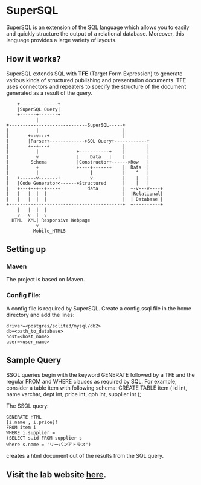 # SuperSQL
SuperSQL is an extension of the SQL language which allows you to easily and quickly structure the output of a relational database. Moreover, this language provides a large variety of layouts.

## How it works?
SuperSQL extends SQL with __TFE__ (Target Form Expression) to generate various kinds of structured publishing and presentation documents. TFE uses connectors and repeaters to specify the structure of the document generated as a result of the query.

	    +--------------+
	    |SuperSQL Query|
	    +------+-------+
	           |
	+-----------------------------SuperSQL-----+
	|          |                               |
	|       +--v---+                           |
	|       |Parser+------------->SQL Query+------------+
	|       +--+---+                           |        |
	|          |              +-----------+    |        |
	|          v              |    Data   |    |        |
	|        Schema           |Constructor+------>Row   |
	|          +              +----+------+    |  Data  |
	|          |                   |           |    ^   |
	|   +------v-------+           v           |    |   |
	|   |Code Generator<------+Structured      |    |   |
	|   +---+--+--+----+          data         |  +-v---v----+
	|   |   |  |  |                            |  |Relational|
	|   |   |  |  |                            |  | Database |
	+------------------------------------------+  +----------+
	    |   |  |  |
	    v   v  |  v
	  HTML  XML| Responsive Webpage
	           v
	          Mobile_HTML5


## Setting up
### Maven
The project is based on Maven.

### Config File:
A config file is required by SuperSQL. Create a config.ssql file in the home directory and add the lines:

	driver=<postgres/sqlite3/mysql/db2>
	db=<path_to_database>
	host=<host_name>
	user=<user_name>

## Sample Query
SSQL queries begin with the keyword GENERATE followed by a TFE and the regular FROM and WHERE clauses as required by SQL. For example, consider a table item with following schema:
	CREATE TABLE item (
		id	int,
		name	varchar,
		dept	int,
		price	int,
		qoh	int,
		supplier	int
	);

The SSQL query:

	GENERATE HTML
	[i.name , i.price]!
	FROM item i
	WHERE i.supplier =
	(SELECT s.id FROM supplier s
	where s.name = 'リーバンアトラス')
		
creates a html document out of the results from the SQL query.

## Visit the lab website [here](http://www.db.ics.keio.ac.jp/).
